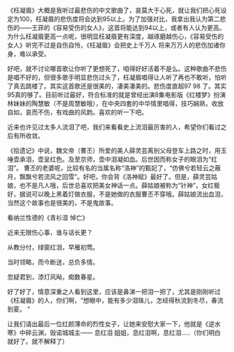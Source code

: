 《枉凝眉》大概是我听过最悲伤的中文歌曲了，哀莫大于心死，就让我们把心死设定为100，枉凝眉的悲伤度将会达到95以上。为了加强对比，我拿出我认为第二悲伤的——王菲的《容易受伤的女人》，这首将能达到94以上，或者有人认为更高。为什么枉凝眉更高一点呢，很明显枉凝眉更有深度，越琢磨越伤心，《容易受伤的女人》听完不过是自伤自怜，《枉凝眉》会把史上千万人 将来万万人的悲伤加诸你身，难以承受。

好吧，就不讨论哪首歌让你听了更想死了，咱得好好活着不是么。这种歌曲不悲伤是唱不好的，但很多歌手明显悲伤过头了，枉凝眉唱得让人听了再也不敢听，怕听了真去跳楼了。其实这首歌还是很美的，凄美凄美的。悲伤度直超97 98 了。其实95真的够了。目前听过最好，符合标准的就是曾经出演8集电影版《红楼梦》扮演林妹妹的陶慧敏（不是周慧敏哦），在中央四套的中华情里唱得，技巧娴熟，收放自如，哀而不伤，有戏曲的风韵。喜欢的听一下吧。
 
近来也许见过太多人流泪了吧，我们来看看史上流泪最厉害的人，希望你们看过之后有所收敛。

《拾遗记》中说，魏文帝（曹丕）所爱的美人薛灵芸离别父母登车上路之时，用玉唾壶承泪，壶呈红色。及至京师，壶中泪凝如血。后世因而称女子的眼泪为“红泪”。 曹丕的老婆呢，比较有名的当属名称“洛神”的甄妃了，“仿佛兮若轻云之蔽月，飘飘兮若流风之回雪”。好吧，你会背《洛神赋》最好了。但是，薛灵芸姑娘，也不是凡人哦，后世总喜欢把美女神话一点。薛姑娘被称为“针神”，女红极好，据说可以晚上黑着灯做衣服，不是她做的衣服曹丕不穿哦。薛姑娘流出血泪，当然这个故事也是很美的，不是鬼故事。

看纳兰性德的《青衫湿 悼亡》

近来无限伤心事，谁与话长更？

从教分付，绿窗红泪，早雁初莺。

当时领略，而今断送，总负多情。

忽疑君到，漆灯风飐，痴数春星。

好了好了，情意深重之人看到这里，应该是鼻涕一把泪一把了，尤其是刚刚听过《枉凝眉》的人，你们啊，“想眼中，能有多少泪珠儿，怎经得秋流到冬尽，春流到夏。  ”

让我们请出最后一位红颜薄命的烈性女子，让她来安慰大家一下，他就是《逆水寒》中碎云渊，毁诺城城主—— 息红泪 姐姐，息红泪啊，息红泪.....（你们明白就好了。就不解释了）    
